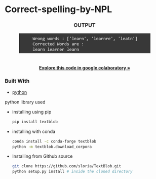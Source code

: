 # Correct-spelling-by-NPL


<div align="center">
  <h3 align="center">OUTPUT</h3>
  <a href="https://github.com/othneildrew/Best-README-Template">
    <img src="image.png" ><br><br><br>
    <a href="https://drive.google.com/file/d/1SfTTj28pf42eI22RTP3WImZh4mTaUl89/view?usp=sharing"><strong>Explore this code in google colaboratory »</strong></a>
  </a>
</div>

### Built With
* [python](https://www.python.org/)

python library used

* installing using pip
  ```sh
  pip install textblob
  ```
* installing with conda
  ```sh
  conda install -c conda-forge textblob
  python -m textblob.download_corpora
  ```
* Installing from Github source
  ```sh
  git clone https://github.com/sloria/TextBlob.git
  python setup.py install # inside the cloned directory
  ```
